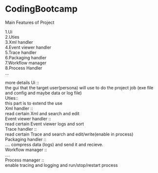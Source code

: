 # CodingBootcamp
Main Features of Project <br>

1.Ui <br>
2.Uties <br> 
3.Xml handler <br>
4.Event viewer handler <br>
5.Trace handler <br>
6.Packaging handler <br>
7.Workflow manager <br>
8.Process Handler <br>
...


more details
Ui :: <br>
the gui that the target user(persona) will use to do the project job (exe file and config and maybe data or log file)
<br>
Uties::<br>
this part is to extend the use <br>
Xml handler ::<br>
read certain Xml and search and edit <br> 
Event viewer handler ::<br>
read certain Event viewer logs and sort  <br>
Trace handler ::<br>
read certain Trace and search and edit/write(enable in process) <br>
Packaging handler :: <br>
.... compress data (logs) and send it and recieve. <br>
Workflow manager :: <br>
.... <br>
Process manager :: <br>
enable tracing and logging and run/stop/restart process <br>
  